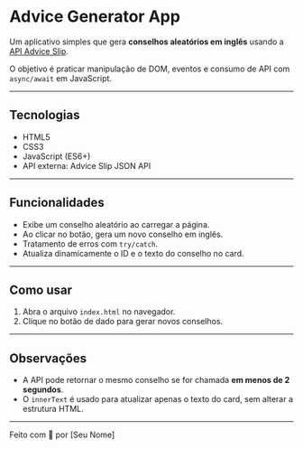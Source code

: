 # Advice Generator App

Um aplicativo simples que gera **conselhos aleatórios em inglês** usando a [API Advice Slip](https://api.adviceslip.com/).  

O objetivo é praticar manipulação de DOM, eventos e consumo de API com `async/await` em JavaScript.

---

## Tecnologias

- HTML5  
- CSS3  
- JavaScript (ES6+)  
- API externa: Advice Slip JSON API

---

## Funcionalidades

- Exibe um conselho aleatório ao carregar a página.  
- Ao clicar no botão, gera um novo conselho em inglês.  
- Tratamento de erros com `try/catch`.  
- Atualiza dinamicamente o ID e o texto do conselho no card.

---

## Como usar

1. Abra o arquivo `index.html` no navegador.  
2. Clique no botão de dado para gerar novos conselhos.

---

## Observações

- A API pode retornar o mesmo conselho se for chamada **em menos de 2 segundos**.  
- O `innerText` é usado para atualizar apenas o texto do card, sem alterar a estrutura HTML.

---

Feito com 💜 por [Seu Nome]

